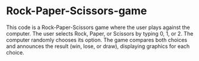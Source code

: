 # Rock-Paper-Scissors-game
 This code is a Rock-Paper-Scissors game where the user plays against the computer. The user selects Rock, Paper, or Scissors by typing 0, 1, or 2. The computer randomly chooses its option. The game compares both choices and announces the result (win, lose, or draw), displaying graphics for each choice.
